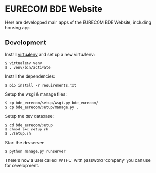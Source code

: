 EURECOM BDE Website
===================

Here are developped main apps of the EURECOM BDE Website, including housing app.

Development
-----------

Install [virtualenv](https://virtualenv.pypa.io/en/latest/virtualenv.html) and set up a new virtualenv:

    $ virtualenv venv
    $ . venv/bin/activate

Install the dependencies:

    $ pip install -r requirements.txt

Setup the wsgi & manage files:

    $ cp bde_eurecom/setup/wsgi.py bde_eurecom/
    $ cp bde_eurecom/setup/manage.py .

Setup the dev database:

    $ cd bde_eurecom/setup
    $ chmod a+x setup.sh
    $ ./setup.sh

Start the devserver:

    $ python manage.py runserver

There's now a user called 'WTFO' with password 'company' you can use for development.
